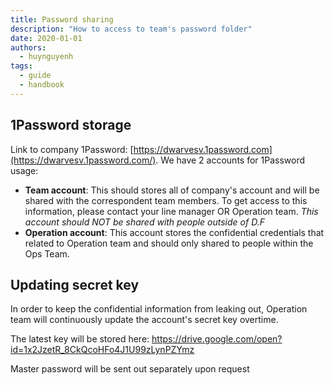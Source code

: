 ```yaml
---
title: Password sharing
description: "How to access to team's password folder"
date: 2020-01-01
authors:
  - huynguyenh
tags:
  - guide
  - handbook
---
```


## 1Password storage

Link to company 1Password: [https://dwarvesv.1password.com](https://dwarvesv.1password.com/). We have 2 accounts for 1Password usage:

- **Team account**: This should stores all of company's account and will be shared with the correspondent team members. To get access to this information, please contact your line manager OR Operation team. _This account should NOT be shared with people outside of D.F_
- **Operation account**: This account stores the confidential credentials that related to Operation team and should only shared to people within the Ops Team.

## Updating secret key

In order to keep the confidential information from leaking out, Operation team will continuously update the account's secret key overtime.

The latest key will be stored here: https://drive.google.com/open?id=1x2JzetR_8CkQcoHFo4J1U99zLynPZYmz

Master password will be sent out separately upon request
